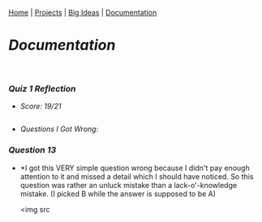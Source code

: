 [Home](https://kaankutluer.github.io/kaankutluer.github.io/) | [Projects](https://kaankutluer.github.io/kaankutluer.github.io/projects.md) | [Big Ideas](https://kaankutluer.github.io/kaankutluer.github.io/big_ideas.md) | [Documentation](https://kaankutluer.github.io/kaankutluer.github.io/documentation.md)


# ***Documentation***

<br>

### ***Quiz 1 Reflection***

- *Score: 19/21*

<img scr="Screenshot 2025-10-20 at 01.04.07.png" width="650">

- *Questions I Got Wrong:*

### ***Question 13***

- *I got this VERY simple question wrong because I didn't pay enough attention to it and missed a detail which I should have noticed. So this question was rather an unluck mistake than a lack-o'-knowledge mistake. (I picked B while the answer is supposed to be A)

  <img src
